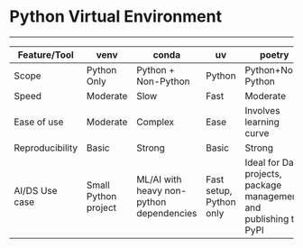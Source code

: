 # Python Virtual Environment
---
|   **Feature/Tool**     |   **venv**    |**conda**   |   **uv**  |  **poetry**   |
|--------------|--------------|--------------|--------------|--------------|
| Scope | Python Only | Python + Non-Python | Python |Python+Non-Python |                          
| Speed | Moderate | Slow | Fast | Moderate |     
| Ease of use | Moderate | Complex | Ease | Involves learning curve |     
| Reproducibility | Basic | Strong | Basic | Strong |     
| AI/DS Use case | Small Python project | ML/AI with heavy non-python dependencies | Fast setup, Python only | Ideal for Data projects, package management, and publishing to PyPI |

